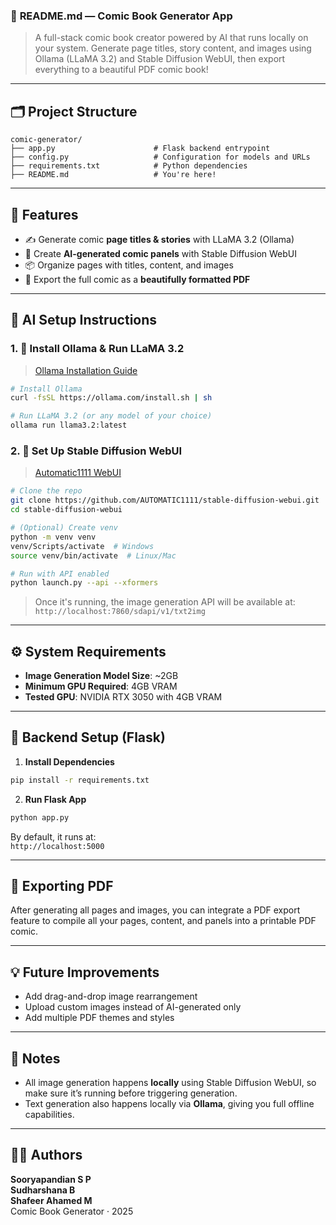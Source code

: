 ### 📘 **README.md — Comic Book Generator App**

> A full-stack comic book creator powered by AI that runs locally on your system. Generate page titles, story content, and images using Ollama (LLaMA 3.2) and Stable Diffusion WebUI, then export everything to a beautiful PDF comic book!

---

## 🗂️ Project Structure

```
comic-generator/
├── app.py                      # Flask backend entrypoint
├── config.py                   # Configuration for models and URLs
├── requirements.txt            # Python dependencies
├── README.md                   # You're here!
```

---

## 🚀 Features

- ✍️ Generate comic **page titles & stories** with LLaMA 3.2 (Ollama)
- 🎨 Create **AI-generated comic panels** with Stable Diffusion WebUI
- 📦 Organize pages with titles, content, and images
- 📄 Export the full comic as a **beautifully formatted PDF**

---

## 🧠 AI Setup Instructions

### 1. 🦙 **Install Ollama & Run LLaMA 3.2**

> [Ollama Installation Guide](https://ollama.com)

```bash
# Install Ollama
curl -fsSL https://ollama.com/install.sh | sh

# Run LLaMA 3.2 (or any model of your choice)
ollama run llama3.2:latest
```

### 2. 🎨 **Set Up Stable Diffusion WebUI**

> [Automatic1111 WebUI](https://github.com/AUTOMATIC1111/stable-diffusion-webui)

```bash
# Clone the repo
git clone https://github.com/AUTOMATIC1111/stable-diffusion-webui.git
cd stable-diffusion-webui

# (Optional) Create venv
python -m venv venv
venv/Scripts/activate  # Windows
source venv/bin/activate  # Linux/Mac

# Run with API enabled
python launch.py --api --xformers
```

> Once it's running, the image generation API will be available at:  
> `http://localhost:7860/sdapi/v1/txt2img`

---

## ⚙️ System Requirements

- **Image Generation Model Size**: ~2GB
- **Minimum GPU Required**: 4GB VRAM
- **Tested GPU**: NVIDIA RTX 3050 with 4GB VRAM

---

## 🧪 Backend Setup (Flask)

1. **Install Dependencies**

```bash
pip install -r requirements.txt
```

2. **Run Flask App**

```bash
python app.py
```

By default, it runs at:  
`http://localhost:5000`

---

## 📄 Exporting PDF

After generating all pages and images, you can integrate a PDF export feature to compile all your pages, content, and panels into a printable PDF comic.

---

## 💡 Future Improvements

- Add drag-and-drop image rearrangement
- Upload custom images instead of AI-generated only
- Add multiple PDF themes and styles

---

## 📌 Notes

- All image generation happens **locally** using Stable Diffusion WebUI, so make sure it’s running before triggering generation.
- Text generation also happens locally via **Ollama**, giving you full offline capabilities.

---

## 🧑‍💻 Authors

**Sooryapandian S P**  
**Sudharshana B**  
**Shafeer Ahamed M**  
Comic Book Generator · 2025
